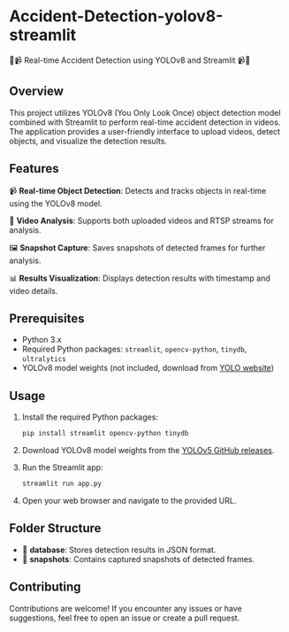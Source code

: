 # Accident-Detection-yolov8-streamlit

🚗📹 Real-time Accident Detection using YOLOv8 and Streamlit 📹🚗

## Overview

This project utilizes YOLOv8 (You Only Look Once) object detection model combined with Streamlit to perform real-time accident detection in videos. The application provides a user-friendly interface to upload videos, detect objects, and visualize the detection results.

## Features

📹 **Real-time Object Detection**: Detects and tracks objects in real-time using the YOLOv8 model.

🎥 **Video Analysis**: Supports both uploaded videos and RTSP streams for analysis.

🖼️ **Snapshot Capture**: Saves snapshots of detected frames for further analysis.

📊 **Results Visualization**: Displays detection results with timestamp and video details.

## Prerequisites

- Python 3.x
- Required Python packages: `streamlit`, `opencv-python`, `tinydb`, `ultralytics`
- YOLOv8 model weights (not included, download from [YOLO website](https://github.com/ultralytics/yolov5/releases))

## Usage

1. Install the required Python packages:

    ```bash
    pip install streamlit opencv-python tinydb
    ```

2. Download YOLOv8 model weights from the [YOLOv5 GitHub releases](https://github.com/ultralytics/yolov5/releases).

3. Run the Streamlit app:

    ```bash
    streamlit run app.py
    ```

4. Open your web browser and navigate to the provided URL.

## Folder Structure

- 📁 **database**: Stores detection results in JSON format.
- 📁 **snapshots**: Contains captured snapshots of detected frames.

## Contributing

Contributions are welcome! If you encounter any issues or have suggestions, feel free to open an issue or create a pull request.
